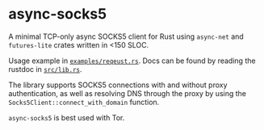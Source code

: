 async-socks5
============

A minimal TCP-only async SOCKS5 client for Rust using `async-net`
and `futures-lite` crates written in <150 SLOC.

Usage example in [`examples/reqeust.rs`](examples/request.rs).
Docs can be found by reading the rustdoc in [`src/lib.rs`](src/lib.rs).

The library supports SOCKS5 connections with and without proxy
authentication, as well as resolving DNS through the proxy by using
the `Socks5Client::connect_with_domain` function.

`async-socks5` is best used with Tor.
